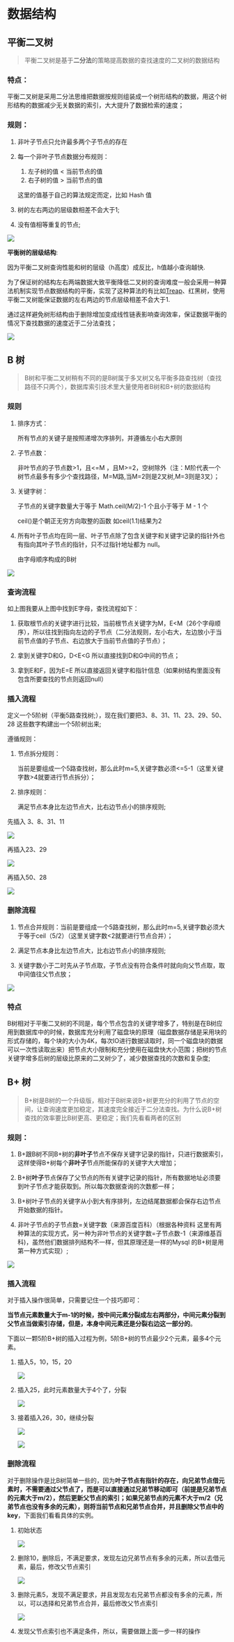 # 数据结构

## 平衡二叉树

>  平衡二叉树是基于**二分法**的策略提高数据的查找速度的二叉树的数据结构

### 特点：

平衡二叉树是采用二分法思维把数据按规则组装成一个树形结构的数据，用这个树形结构的数据减少无关数据的索引，大大提升了数据检索的速度；

### 规则：

1. 非叶子节点只允许最多两个子节点的存在

2. 每一个非叶子节点数据分布规则：

   1. 左子树的值 < 当前节点的值
   2. 右子树的值 > 当前节点的值

   这里的值基于自己的算法规定而定，比如 Hash 值
   
3. 树的左右两边的层级数相差不会大于1;

4. 没有值相等重复的节点;

![](./image/DataStruct/平衡二叉树结构.png)

**平衡树的层级结构**:

因为平衡二叉树查询性能和树的层级（h高度）成反比，h值越小查询越快.

为了保证树的结构左右两端数据大致平衡降低二叉树的查询难度一般会采用一种算法机制实现节点数据结构的平衡，实现了这种算法的有比如[Treap](https://link.zhihu.com/?target=http%3A//baike.baidu.com/item/Treap)、红黑树，使用平衡二叉树能保证数据的左右两边的节点层级相差不会大于1.

通过这样避免树形结构由于删除增加变成线性链表影响查询效率，保证数据平衡的情况下查找数据的速度近于二分法查找；

![](./image/DataStruct/平衡二叉树极端情况.png)

## B 树

> B树和平衡二叉树稍有不同的是B树属于多叉树又名平衡多路查找树（查找路径不只两个），数据库索引技术里大量使用者B树和B+树的数据结构

### 规则

1. 排序方式：

   所有节点的关键子是按照递增次序排列，并遵循左小右大原则

2. 子节点数：

   非叶节点的子节点数>1，且<=M ，且M>=2，空树除外（注：M阶代表一个树节点最多有多少个查找路径，M=M路,当M=2则是2叉树,M=3则是3叉）；

3. 关键字树：

   子节点的关键字数量大于等于 Math.ceil(M/2)-1 个且小于等于 M - 1 个

   ceil()是个朝正无穷方向取整的函数 如ceil(1.1)结果为2

4. 所有叶子节点均在同一层、叶子节点除了包含关键字和关键字记录的指针外也有指向其叶子节点的指针，只不过指针地址都为 null。

   由字母顺序构成的B树

![](./image/DataStruct/B树示意图.jpg)

### 查询流程

如上图我要从上图中找到E字母，查找流程如下：

1. 获取根节点的关键字进行比较，当前根节点关键字为M，E<M（26个字母顺序），所以往找到指向左边的子节点（二分法规则，左小右大，左边放小于当前节点值的子节点、右边放大于当前节点值的子节点）；

2. 拿到关键字D和G，D<E<G 所以直接找到D和G中间的节点；

3. 拿到E和F，因为E=E 所以直接返回关键字和指针信息（如果树结构里面没有包含所要查找的节点则返回null）

### 插入流程

定义一个5阶树（平衡5路查找树;），现在我们要把3、8、31、11、23、29、50、28 这些数字构建出一个5阶树出来;

遵循规则：

1. 节点拆分规则：

   当前是要组成一个5路查找树，那么此时m=5,关键字数必须<=5-1（这里关键字数>4就要进行节点拆分）；

2. 排序规则：

   满足节点本身比左边节点大，比右边节点小的排序规则;

先插入 3、8、31、11

![](./image/DataStruct/B树插入流程1.jpg)

再插入23、29

![](./image/DataStruct/B树插入流程2.png)

再插入50、28

![](./image/DataStruct/B树插入流程3.png)

### 删除流程

1. 节点合并规则：当前是要组成一个5路查找树，那么此时m=5,关键字数必须大于等于ceil（5/2）（这里关键字数<2就要进行节点合并）；

2. 满足节点本身比左边节点大，比右边节点小的排序规则;

3. 关键字数小于二时先从子节点取，子节点没有符合条件时就向向父节点取，取中间值往父节点放；

![](./image/DataStruct/B树删除流程.png)

### 特点

B树相对于平衡二叉树的不同是，每个节点包含的关键字增多了，特别是在B树应用到数据库中的时候，数据库充分利用了磁盘块的原理（磁盘数据存储是采用块的形式存储的，每个块的大小为4K，每次IO进行数据读取时，同一个磁盘块的数据可以一次性读取出来）把节点大小限制和充分使用在磁盘快大小范围；把树的节点关键字增多后树的层级比原来的二叉树少了，减少数据查找的次数和复杂度;

## B+ 树

> B+树是B树的一个升级版，相对于B树来说B+树更充分的利用了节点的空间，让查询速度更加稳定，其速度完全接近于二分法查找。为什么说B+树查找的效率要比B树更高、更稳定；我们先看看两者的区别

### 规则：

1. B+跟B树不同B+树的**非叶子**节点不保存关键字记录的指针，只进行数据索引，这样使得B+树每个**非叶子**节点所能保存的关键字大大增加；

2. B+树**叶子**节点保存了父节点的所有关键字记录的指针，所有数据地址必须要到叶子节点才能获取到。所以每次数据查询的次数都一样；

3. B+树叶子节点的关键字从小到大有序排列，左边结尾数据都会保存右边节点开始数据的指针。

4. 非叶子节点的子节点数=关键字数（来源百度百科）（根据各种资料 这里有两种算法的实现方式，另一种为非叶节点的关键字数=子节点数-1（来源维基百科)，虽然他们数据排列结构不一样，但其原理还是一样的Mysql 的B+树是用第一种方式实现）;

![](./image/DataStruct/B+树结构.png)

### 插入流程

对于插入操作很简单，只需要记住一个技巧即可：

**当节点元素数量大于m-1的时候，按中间元素分裂成左右两部分，中间元素分裂到父节点当做索引存储，但是，本身中间元素还是分裂右边这一部分的**。

下面以一颗5阶B+树的插入过程为例，5阶B+树的节点最少2个元素，最多4个元素。

1. 插入5，10，15，20

   ![](./image/DataStruct/B+树插入流程.png)

2. 插入25，此时元素数量大于4个了，分裂

   ![](./image/DataStruct/B+树插入流程2.png)

3. 接着插入26，30，继续分裂

   ![](./image/DataStruct/B+树插入流程3.png)

   ![](./image/DataStruct/B+树插入流程4.png)

### 删除流程

对于删除操作是比B树简单一些的，因为**叶子节点有指针的存在，向兄弟节点借元素时，不需要通过父节点了，而是可以直接通过兄弟节移动即可（前提是兄弟节点的元素大于m/2），然后更新父节点的索引；如果兄弟节点的元素不大于m/2（兄弟节点也没有多余的元素），则将当前节点和兄弟节点合并，并且删除父节点中的key**，下面我们看看具体的实例。

1. 初始状态

   ![](./image/DataStruct/B+树删除流程1.png)

2. 删除10，删除后，不满足要求，发现左边兄弟节点有多余的元素，所以去借元素，最后，修改父节点索引

   ![](./image/DataStruct/B+树删除流程2.png)

3. 删除元素5，发现不满足要求，并且发现左右兄弟节点都没有多余的元素，所以，可以选择和兄弟节点合并，最后修改父节点索引

   ![](./image/DataStruct/B+树删除流程3.png)

4. 发现父节点索引也不满足条件，所以，需要做跟上面一步一样的操作

   

